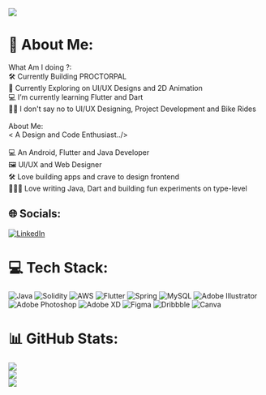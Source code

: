 [![](https://visitcount.itsvg.in/api?id=Rohan-Navale&icon=0&color=0)](https://visitcount.itsvg.in)

# 💫 About Me:
What Am I doing ?:<br>🛠 Currently Building PROCTORPAL<br>🧭 Currently Exploring on UI/UX Designs and 2D Animation<br>💻 I’m currently learning Flutter and Dart<br>🤙🏻 I don't say no to UI/UX Designing, Project Development and Bike Rides<br><br>About Me:<br>< A Design and Code Enthusiast../><br><br>💻 An Android, Flutter and Java Developer<br>🖼️ UI/UX and Web Designer<br>🛠 Love building apps and crave to design frontend<br>🧑🏻‍💻 Love writing Java, Dart and building fun experiments on type-level


## 🌐 Socials:
[![LinkedIn](https://img.shields.io/badge/LinkedIn-%230077B5.svg?logo=linkedin&logoColor=white)](https://linkedin.com/in/rohan-navale) 

# 💻 Tech Stack:
![Java](https://img.shields.io/badge/java-%23ED8B00.svg?style=for-the-badge&logo=java&logoColor=white) ![Solidity](https://img.shields.io/badge/Solidity-%23363636.svg?style=for-the-badge&logo=solidity&logoColor=white) ![AWS](https://img.shields.io/badge/AWS-%23FF9900.svg?style=for-the-badge&logo=amazon-aws&logoColor=white) ![Flutter](https://img.shields.io/badge/Flutter-%2302569B.svg?style=for-the-badge&logo=Flutter&logoColor=white) ![Spring](https://img.shields.io/badge/spring-%236DB33F.svg?style=for-the-badge&logo=spring&logoColor=white) ![MySQL](https://img.shields.io/badge/mysql-%2300f.svg?style=for-the-badge&logo=mysql&logoColor=white) ![Adobe Illustrator](https://img.shields.io/badge/adobeillustrator-%23FF9A00.svg?style=for-the-badge&logo=adobeillustrator&logoColor=white) ![Adobe Photoshop](https://img.shields.io/badge/adobephotoshop-%2331A8FF.svg?style=for-the-badge&logo=adobephotoshop&logoColor=white) ![Adobe XD](https://img.shields.io/badge/Adobe%20XD-470137?style=for-the-badge&logo=Adobe%20XD&logoColor=#FF61F6) 	![Figma](https://img.shields.io/badge/figma-%23F24E1E.svg?style=for-the-badge&logo=figma&logoColor=white) ![Dribbble](https://img.shields.io/badge/Dribbble-EA4C89?style=for-the-badge&logo=dribbble&logoColor=white) ![Canva](https://img.shields.io/badge/Canva-%2300C4CC.svg?style=for-the-badge&logo=Canva&logoColor=white)
# 📊 GitHub Stats:
![](https://github-readme-stats.vercel.app/api?username=Rohan-Navale&theme=dark&hide_border=false&include_all_commits=false&count_private=false)<br/>
![](https://github-readme-streak-stats.herokuapp.com/?user=Rohan-Navale&theme=dark&hide_border=false)<br/>
![](https://github-readme-stats.vercel.app/api/top-langs/?username=Rohan-Navale&theme=dark&hide_border=false&include_all_commits=false&count_private=false&layout=compact)
